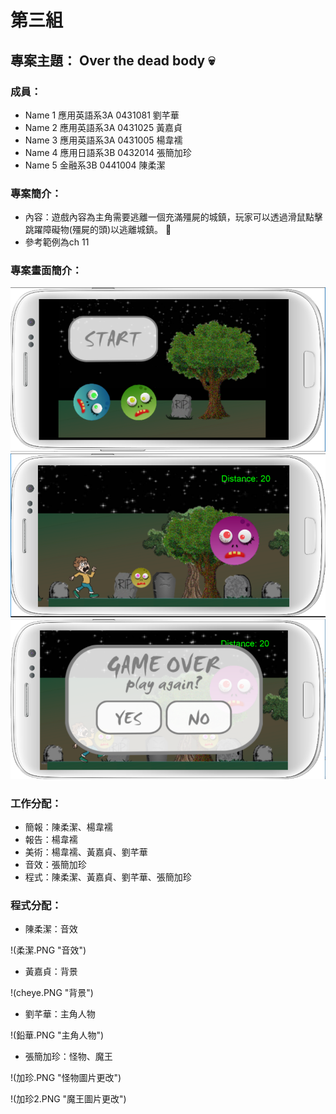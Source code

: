 # 第三組
## 專案主題： Over the dead body :skull:

### 成員：

* Name 1 應用英語系3A 0431081 劉芊華 
* Name 2 應用英語系3A 0431025 黃嘉貞
* Name 3 應用英語系3A 0431005 楊韋襦
* Name 4 應用日語系3B 0432014 張簡加珍
* Name 5 金融系3B 0441004 陳柔潔

### 專案簡介：

* 內容：遊戲內容為主角需要逃離一個充滿殭屍的城鎮，玩家可以透過滑鼠點擊跳躍障礙物(殭屍的頭)以逃離城鎮。 :runner:
* 參考範例為ch 11

### 專案畫面簡介：

![zombie](開始畫面.PNG "開始畫面")
![zombie](遊戲畫面.PNG "遊戲畫面")
![zombie](結束畫面.PNG "結束畫面")

### 工作分配：

* 簡報：陳柔潔、楊韋襦
* 報告：楊韋襦
* 美術：楊韋襦、黃嘉貞、劉芊華
* 音效：張簡加珍
* 程式：陳柔潔、黃嘉貞、劉芊華、張簡加珍

### 程式分配：

* 陳柔潔：音效

!(柔潔.PNG "音效")

* 黃嘉貞：背景

!(cheye.PNG "背景")

* 劉芊華：主角人物

!(鉛華.PNG "主角人物")

* 張簡加珍：怪物、魔王

!(加珍.PNG "怪物圖片更改")

!(加珍2.PNG "魔王圖片更改")
